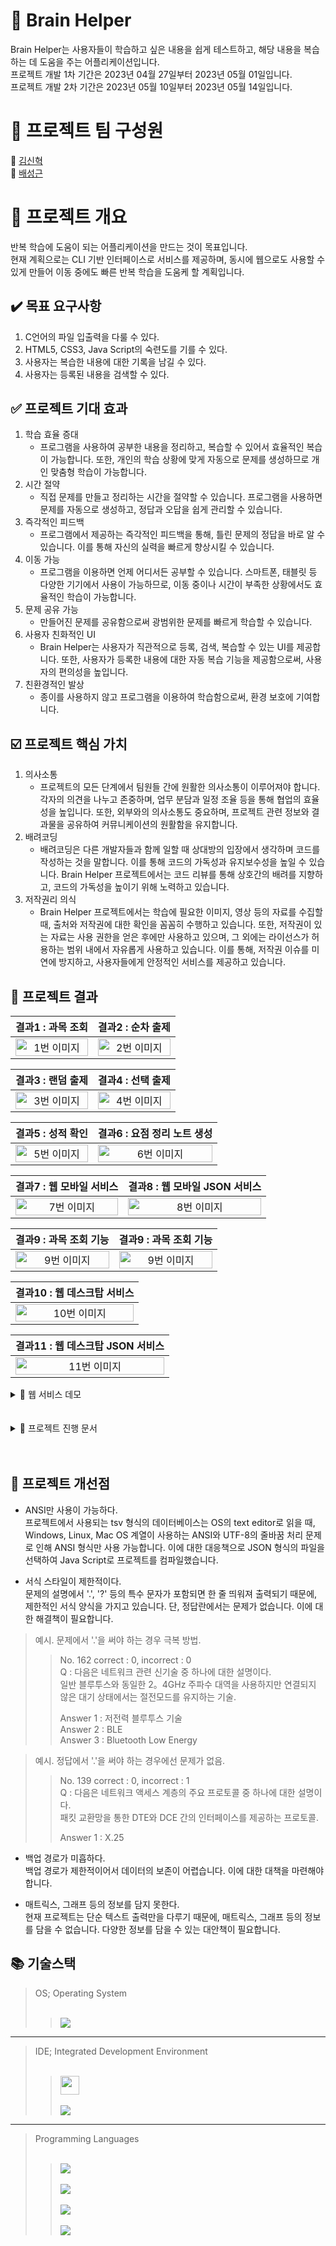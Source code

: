 # 📌 Brain Helper

Brain Helper는 사용자들이 학습하고 싶은 내용을 쉽게 테스트하고, 해당 내용을 복습하는 데 도움을 주는 어플리케이션입니다.  
프로젝트 개발 1차 기간은 2023년 04월 27일부터 2023년 05월 01일입니다.  
프로젝트 개발 2차 기간은 2023년 05월 10일부터 2023년 05월 14일입니다. 

# 🎺 프로젝트 팀 구성원

👻 [김신혁](https://github.com/909ma)  
🍺 [배성근](https://github.com/tsk04191)

# 📃 프로젝트 개요

반복 학습에 도움이 되는 어플리케이션을 만드는 것이 목표입니다.  
현재 계획으로는 CLI 기반 인터페이스로 서비스를 제공하며, 동시에 웹으로도 사용할 수 있게 만들어 이동 중에도 빠른 반복 학습을 도움케 할 계획입니다.

## ✔️ 목표 요구사항

1. C언어의 파일 입출력을 다룰 수 있다.
2. HTML5, CSS3, Java Script의 숙련도를 기를 수 있다.
3. 사용자는 복습한 내용에 대한 기록을 남길 수 있다.
4. 사용자는 등록된 내용을 검색할 수 있다.

## ✅ 프로젝트 기대 효과

1. 학습 효율 증대
   - 프로그램을 사용하여 공부한 내용을 정리하고, 복습할 수 있어서 효율적인 복습이 가능합니다. 또한, 개인의 학습 상황에 맞게 자동으로 문제를 생성하므로 개인 맞춤형 학습이 가능합니다.
2. 시간 절약
   - 직접 문제를 만들고 정리하는 시간을 절약할 수 있습니다. 프로그램을 사용하면 문제를 자동으로 생성하고, 정답과 오답을 쉽게 관리할 수 있습니다.
3. 즉각적인 피드백
   - 프로그램에서 제공하는 즉각적인 피드백을 통해, 틀린 문제의 정답을 바로 알 수 있습니다. 이를 통해 자신의 실력을 빠르게 향상시킬 수 있습니다.
4. 이동 가능
   - 프로그램을 이용하면 언제 어디서든 공부할 수 있습니다. 스마트폰, 태블릿 등 다양한 기기에서 사용이 가능하므로, 이동 중이나 시간이 부족한 상황에서도 효율적인 학습이 가능합니다.
5. 문제 공유 가능
   - 만들어진 문제를 공유함으로써 광범위한 문제를 빠르게 학습할 수 있습니다.
6. 사용자 친화적인 UI
   - Brain Helper는 사용자가 직관적으로 등록, 검색, 복습할 수 있는 UI를 제공합니다. 또한, 사용자가 등록한 내용에 대한 자동 복습 기능을 제공함으로써, 사용자의 편의성을 높입니다.
7. 친환경적인 발상
   - 종이를 사용하지 않고 프로그램을 이용하여 학습함으로써, 환경 보호에 기여합니다.

## ☑️ 프로젝트 핵심 가치

1. 의사소통
   - 프로젝트의 모든 단계에서 팀원들 간에 원활한 의사소통이 이루어져야 합니다. 각자의 의견을 나누고 존중하며, 업무 분담과 일정 조율 등을 통해 협업의 효율성을 높입니다. 또한, 외부와의 의사소통도 중요하며, 프로젝트 관련 정보와 결과물을 공유하여 커뮤니케이션의 원활함을 유지합니다.
2. 배려코딩
   - 배려코딩은 다른 개발자들과 함께 일할 때 상대방의 입장에서 생각하며 코드를 작성하는 것을 말합니다. 이를 통해 코드의 가독성과 유지보수성을 높일 수 있습니다. Brain Helper 프로젝트에서는 코드 리뷰를 통해 상호간의 배려를 지향하고, 코드의 가독성을 높이기 위해 노력하고 있습니다.
3. 저작권리 의식
   - Brain Helper 프로젝트에서는 학습에 필요한 이미지, 영상 등의 자료를 수집할 때, 출처와 저작권에 대한 확인을 꼼꼼히 수행하고 있습니다. 또한, 저작권이 있는 자료는 사용 권한을 얻은 후에만 사용하고 있으며, 그 외에는 라이선스가 허용하는 범위 내에서 자유롭게 사용하고 있습니다. 이를 통해, 저작권 이슈를 미연에 방지하고, 사용자들에게 안정적인 서비스를 제공하고 있습니다.

## 📑 프로젝트 결과
결과1 : 과목 조회|결과2 : 순차 출제  
|:-------------:|:-------------:|
<img src="./기타/README/1 과목 조회.gif" width="100%" height="" title="" alt="1번 이미지"></img>|<img src="./기타/README/2 순차 출제.gif" width="100%" height="" title="" alt="2번 이미지"></img>

결과3 : 랜덤 출제|결과4 : 선택 출제   
|:-------------:|:--------------:|
<img src="./기타/README/3 랜덤 출제.gif" width="100%" height="" title="" alt="3번 이미지"></img> |<img src="./기타/README/4 선택 출제.gif" width="100%" height="" title="" alt="4번 이미지"></img>

결과5 : 성적 확인|결과6 : 요점 정리 노트 생성
|:-------------:|:---------------------:|
<img src="./기타/README/5 성적 확인.gif" width="100%" height="" title="" alt="5번 이미지"></img> |<img src="./기타/README/10%20요점%20정리%20생성.gif" width="100%" height="" title="" alt="6번 이미지"></img> 

결과7 : 웹 모바일 서비스|결과8 : 웹 모바일 JSON 서비스   
|:-------------:|:---------------------:|
<img src="./기타/README/웹%20모바일%20서비스%201.gif" width="100%" height="" title="" alt="7번 이미지"></img> |<img src="./기타/README/웹%20모바일%20서비스%202.gif" width="100%" height="" title="" alt="8번 이미지"></img>  

결과9 : 과목 조회 기능|결과9 : 과목 조회 기능  
|:-------------:|:---------------------:|
<img src="./기타/README/11%20과목%20조회%20기능.gif" width="100%" height="" title="" alt="9번 이미지"></img> |<img src="./기타/README/11%20과목%20조회%20기능.gif" width="100%" height="" title="" alt="9번 이미지"></img> 

결과10 : 웹 데스크탑 서비스|
|:---------------------:|
<img src="./기타/README/웹%20데스크탑%20서비스%201.gif" width="100%" height="" title="" alt="10번 이미지"></img> |  

결과11 : 웹 데스크탑 JSON 서비스|
|:---------------------:|
<img src="./기타/README/웹%20데스크탑%20서비스%202.gif" width="100%" height="" title="" alt="11번 이미지"></img> |
<details>
    <summary>📁 웹 서비스 데모</summary>
    https://909ma.github.io/Brain-Helper/  
    <br><br>

| 키 | 활동 |
|:---:| :---: |
| 위쪽 화살표 | 정답 보기/가리기 |
| 좌측 화살표 | 이전 문제 보기 |
| 우측 화살표 | 다음 문제 보기 |
| Go to | 원하는 문제 찾아가기 |
</details>
<br><br>
<details>
    <summary>📁 프로젝트 진행 문서</summary>
   
## 요구사항 정의서
<img src="./기타/요구사항 정의서/요구사항 정의서.JPG" width="100%" height="" title="" alt="요구사항 정의서"></img>

## Gantt Chart

<img src="./기타/Gantt Chart/Gantt Chart.JPG" width="100%" height="" title="" alt="Gantt Chart"></img>
<img src="./기타/Gantt Chart/Gantt Chart 2.JPG" width="100%" height="" title="" alt="Gantt Chart"></img>

## 프로젝트 일정 관리

<img src="./기타/프로젝트 일정 관리/프로젝트 일정 관리.JPG" width="100%" height="" title="" alt="프로젝트 일정 관리"></img>
<img src="./기타/프로젝트 일정 관리/프로젝트 일정 관리 2.JPG" width="100%" height="" title="" alt="프로젝트 일정 관리"></img>

---

</details>
<br><br>

## 📝 프로젝트 개선점

- ANSI만 사용이 가능하다.  
  프로젝트에서 사용되는 tsv 형식의 데이터베이스는 OS의 text editor로 읽을 때, Windows, Linux, Mac OS 계열이 사용하는 ANSI와 UTF-8의 줄바꿈 처리 문제로 인해 ANSI 형식만 사용 가능합니다. 이에 대한 대응책으로 JSON 형식의 파일을 선택하여 Java Script로 프로젝트를 컴파일했습니다.

- 서식 스타일이 제한적이다.  
  문제의 설명에서 '.', '?' 등의 특수 문자가 포함되면 한 줄 띄워져 출력되기 때문에, 제한적인 서식 양식을 가지고 있습니다. 단, 정답란에서는 문제가 없습니다. 이에 대한 해결책이 필요합니다.

> 예시. 문제에서 '.'을 써야 하는 경우 극복 방법.
>
> > No. 162 correct : 0, incorrect : 0  
> > Q : 다음은 네트워크 관련 신기술 중 하나에 대한 설명이다.  
> > 일반 블루투스와 동일한 2。4GHz 주파수 대역을 사용하지만 연결되지 않은 대기 상태에서는 절전모드를 유지하는 기술.
> >
> > Answer 1 : 저전력 블루투스 기술  
> > Answer 2 : BLE  
> > Answer 3 : Bluetooth Low Energy

> 예시. 정답에서 '.'을 써야 하는 경우에선 문제가 없음.
>
> > No. 139 correct : 0, incorrect : 1  
> > Q : 다음은 네트워크 액세스 계층의 주요 프로토콜 중 하나에 대한 설명이다.  
> >  패킷 교환망을 통한 DTE와 DCE 간의 인터페이스를 제공하는 프로토콜.
> >
> > Answer 1 : X.25

- 백업 경로가 미흡하다.  
  백업 경로가 제한적이어서 데이터의 보존이 어렵습니다. 이에 대한 대책을 마련해야 합니다.

- 매트릭스, 그래프 등의 정보를 담지 못한다.  
  현재 프로젝트는 단순 텍스트 출력만을 다루기 때문에, 매트릭스, 그래프 등의 정보를 담을 수 없습니다. 다양한 정보를 담을 수 있는 대안책이 필요합니다.

## 📚 기술스택

> OS; Operating System  
> <br>  
> > <img src="https://img.shields.io/badge/Windows 10 -0078D6?style=for-the-badge&logo=Windows&logoColor=white">

---

> IDE; Integrated Development Environment  
> <br>  
> > <img src="./기타/devcpp.ico" width="30px" height="30px"> <br>  
> > <img src="https://img.shields.io/badge/Visual Studio Code -007ACC?style=for-the-badge&logo=visualstudiocode&logoColor=white">

---

> Programming Languages  
> <br>
> > <img src="https://img.shields.io/badge/C -A8B9CC?style=for-the-badge&logo=C&logoColor=white"> <br>  
> > <img src="https://img.shields.io/badge/HTML5 -E34F26?style=for-the-badge&logo=HTML5&logoColor=white"> <br>  
> > <img src="https://img.shields.io/badge/CSS3 -1572B6?style=for-the-badge&logo=CSS3&logoColor=white"> <br>  
> > <img src="https://img.shields.io/badge/Java Script -F7DF1E?style=for-the-badge&logo=JavaScript&logoColor=white">
